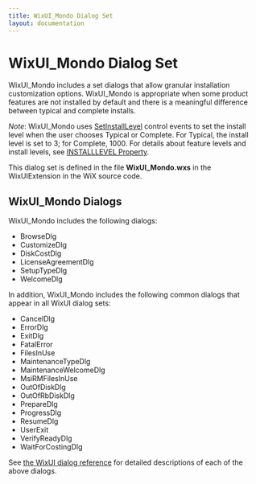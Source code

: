 ```yaml
---
title: WixUI_Mondo Dialog Set
layout: documentation
---
```

# WixUI_Mondo Dialog Set

WixUI_Mondo includes a set dialogs that allow granular installation customization options. WixUI_Mondo is appropriate when some product features are not installed by default and there is a meaningful difference between typical and complete installs.

<i>Note</i>: WixUI_Mondo uses <a href="http://msdn.microsoft.com/library/aa371688.aspx" target="_blank">SetInstallLevel</a> control events to set the install level when the user chooses Typical or Complete. For Typical, the install level is set to 3; for Complete, 1000. For details about feature levels and install levels, see <a href="http://msdn.microsoft.com/library/aa369536.aspx" target="_blank">INSTALLLEVEL Property</a>.

This dialog set is defined in the file <b>WixUI_Mondo.wxs</b> in the WixUIExtension in the WiX source code.

## WixUI_Mondo Dialogs

WixUI_Mondo includes the following dialogs:

* BrowseDlg
* CustomizeDlg
* DiskCostDlg
* LicenseAgreementDlg
* SetupTypeDlg
* WelcomeDlg

In addition, WixUI_Mondo includes the following common dialogs that appear in all WixUI dialog sets:

* CancelDlg
* ErrorDlg
* ExitDlg
* FatalError
* FilesInUse
* MaintenanceTypeDlg
* MaintenanceWelcomeDlg
* MsiRMFilesInUse
* OutOfDiskDlg
* OutOfRbDiskDlg
* PrepareDlg
* ProgressDlg
* ResumeDlg
* UserExit
* VerifyReadyDlg
* WaitForCostingDlg

See <a href="WixUI_dialogs.htm">the WixUI dialog reference</a> for detailed descriptions of each of the above dialogs.
